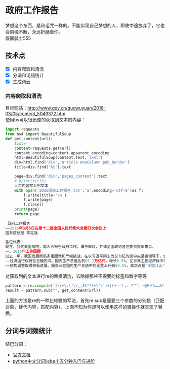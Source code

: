 # 政府工作报告
梦想这个东西，是和诅咒一样的。不能实现自己梦想的人，即使中途放弃了，它也会阴魂不断，永远折磨着你。<br>
假面骑士555
## 技术点
- [x] 内容爬取和清洗
- [x] 分词和词频统计
- [x] 生成词云

### 内容爬取和清洗
目标网站：http://www.gov.cn/guowuyuan/2016-03/05/content_5049372.htm<br>
使用bs可以很迅速的获取到文本的内容：
```python
import requests
from bs4 import BeautifulSoup
def get_content(url):
    list=''
    content=requests.get(url)
    content.encoding=content.apparent_encoding
    html=BeautifulSoup(content.text,'lxml')
    div=html.find('div','article oneColumn pub_border')
    title=div.find('h1').text

    page=div.find('div','pages_content').text
    # print(title)
    ＃将内容写入到文本
    with open('2016国家工作报告.txt','a',encoding='utf-8')as f:
        f.write(title+'\n')
        f.write(page)
        f.close()
    print(page)
    return page
 
 政府工作报告
——2016年3月5日在第十二届全国人民代表大会第四次会议上
国务院总理 李克强

各位代表：
现在，我代表国务院，向大会报告政府工作，请予审议，并请全国政协各位委员提出意见。
一、2015年工作回顾
过去一年，我国发展面临多重困难和严峻挑战。在以习近平同志为总书记的党中央坚强领导下，全国各族人民以坚定的信心和非凡的勇气，攻坚克难，开拓进取，经济社会发展稳中有进、稳中有好，完成了全年主要目标任务，改革开放和社会主义现代化建设取得新的重大成就。
——经济运行保持在合理区间。国内生产总值达到67.7万亿元，增长6.9%，在世界主要经济体中位居前列。粮食产量实现"十二连增"，居民消费价格涨幅保持较低水平。特别是就业形势总体稳定，城镇新增就业1312万人，超过全年预期目标，成为经济运行的一大亮点。
——结构调整取得积极进展。服务业在国内生产总值中的比重上升到50.5%，首次占据"半壁江山"。消费对经济增长的贡献率达到66.4%。高技术产业和装备制造业增速快于一般工业。单位国内生产总值能耗下降5.6%。
```
对获取到的文本进行re的替换清洗，去除掉那些不需要的标签和数字等等<br>
```python
pattern = re.compile('[\s+\.\!\/_,$%^*(+\"\']+|[+——！，。？“”、~@#￥%……&*（）(\d+)]+')
result = pattern.sub("", get_content(url))
```
上面的方法是re的一种比较骚的写法，首先re.sub是需要三个参数的分别是（匹配对象，替代内容，匹配内容），上面不知为何却可以使用这样的骚操作就实现了替换。
## 分词与词频统计
结巴分词：
- [官方文档](https://pypi.org/project/jieba/)
- [python中文分词jieba十五分钟入门与进阶](https://link.juejin.im/?target=http%3A%2F%2Fblog.csdn.net%2Ffontthrone%2Farticle%2Fdetails%2F72782499)

